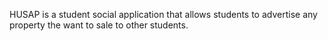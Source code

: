 HUSAP is a student social application that allows students to advertise any property the want to sale to other students.
